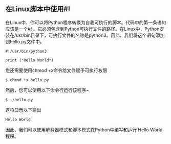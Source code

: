 ## 在Linux脚本中使用#!

在Linux中，你可以将Python程序转换为自我可执行的脚本。代码中的第一条语句应该是一个#! 。它必须包含到Python可执行文件的路径。在Linux中，Python安装在/usr/bin目录下，可执行文件的名称是python3。因此，我们将这个语句添加到hello.py文件中。

```
#!/usr/bin/python3

print ("Hello World")
```

您还需要使用chmod +x命令给文件赋予可执行权限
```
$ chmod +x hello.py
```
然后，您可以使用以下命令行运行该程序−
```
$ ./hello.py
```
这将显示以下输出
```
Hello World
```
因此，我们可以使用解释器模式和脚本模式在Python中编写和运行 Hello World 程序。